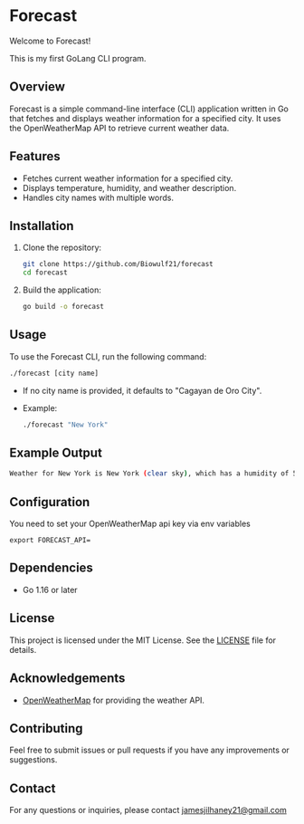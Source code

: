 # Forecast

Welcome to Forecast!

This is my first GoLang CLI program.

## Overview

Forecast is a simple command-line interface (CLI) application written in Go that fetches and displays weather information for a specified city. It uses the OpenWeatherMap API to retrieve current weather data.

## Features

- Fetches current weather information for a specified city.
- Displays temperature, humidity, and weather description.
- Handles city names with multiple words.

## Installation

1. Clone the repository:

    ```sh
    git clone https://github.com/Biowulf21/forecast
    cd forecast
    ```

2. Build the application:

    ```sh
    go build -o forecast
    ```

## Usage

To use the Forecast CLI, run the following command:

```sh
./forecast [city name]
```

- If no city name is provided, it defaults to "Cagayan de Oro City".
- Example:

    ```sh
    ./forecast "New York"
    ```

## Example Output

```sh
Weather for New York is New York (clear sky), which has a humidity of 50%, and a temperature of 25.00°C
```

## Configuration

You need to set your OpenWeatherMap api key via env variables

`export FORECAST_API=`

## Dependencies

- Go 1.16 or later

## License

This project is licensed under the MIT License. See the [LICENSE](LICENSE) file for details.

## Acknowledgements

- [OpenWeatherMap](https://openweathermap.org/) for providing the weather API.

## Contributing

Feel free to submit issues or pull requests if you have any improvements or suggestions.

## Contact

For any questions or inquiries, please contact jamesjilhaney21@gmail.com
